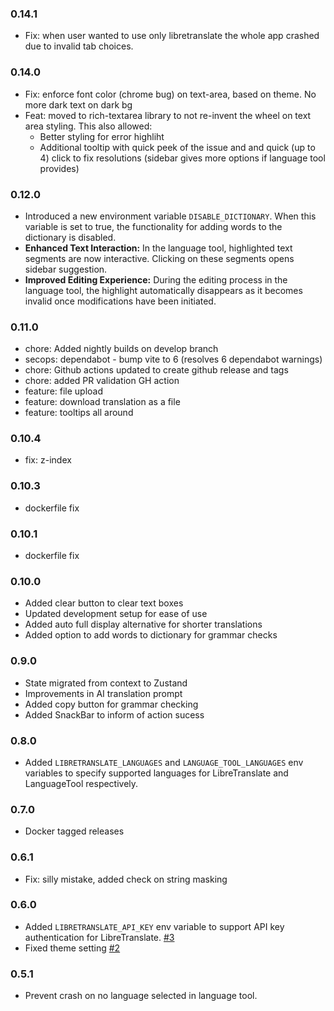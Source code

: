 ### 0.14.1

- Fix: when user wanted to use only libretranslate the whole app crashed due to invalid tab choices.

### 0.14.0

- Fix: enforce font color (chrome bug) on text-area, based on theme. No more dark text on dark bg
- Feat: moved to rich-textarea library to not re-invent the wheel on text area styling.
    This also allowed:
    - Better styling for error highliht
    - Additional tooltip with quick peek of the issue and and quick (up to 4) click to fix resolutions (sidebar gives more options if language tool provides)

### 0.12.0

- Introduced a new environment variable `DISABLE_DICTIONARY`. When this variable is set to true, the functionality for adding words to the dictionary is disabled.
- **Enhanced Text Interaction:** In the language tool, highlighted text segments are now interactive. Clicking on these segments opens sidebar suggestion.
- **Improved Editing Experience:** During the editing process in the language tool, the highlight automatically disappears as it becomes invalid once modifications have been initiated.

### 0.11.0 

- chore: Added nightly builds on develop branch
- secops: dependabot - bump vite to 6 (resolves 6 dependabot warnings)
- chore: Github actions updated to create github release and tags 
- chore: added PR validation GH action
- feature: file upload
- feature: download translation as a file
- feature: tooltips all around

### 0.10.4

- fix: z-index

### 0.10.3

- dockerfile fix

### 0.10.1

- dockerfile fix

### 0.10.0 

- Added clear button to clear text boxes
- Updated development setup for ease of use
- Added auto full display alternative for shorter translations
- Added option to add words to dictionary for grammar checks

### 0.9.0

- State migrated from context to Zustand
- Improvements in AI translation prompt
- Added copy button for grammar checking
- Added SnackBar to inform of action sucess

### 0.8.0

- Added `LIBRETRANSLATE_LANGUAGES` and `LANGUAGE_TOOL_LANGUAGES` env variables to specify supported languages for LibreTranslate and LanguageTool respectively.

### 0.7.0

- Docker tagged releases

### 0.6.1

- Fix: silly mistake, added check on string masking

### 0.6.0

- Added `LIBRETRANSLATE_API_KEY` env variable to support API key authentication for LibreTranslate. [#3](https://github.com/kWeglinski/OmniPoly/issues/3)
- Fixed theme setting [#2](https://github.com/kWeglinski/OmniPoly/issues/2)

### 0.5.1

- Prevent crash on no language selected in language tool.